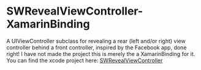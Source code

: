 SWRevealViewController-XamarinBinding
=====================================
A UIViewController subclass for revealing a rear (left and/or right) view controller behind a front controller, inspired by the Facebook app, done right!
I have not made the project this is merely the a XamarinBinding for it. You can find the xcode project here: [SWRevealViewController](https://github.com/John-Lluch/SWRevealViewController)